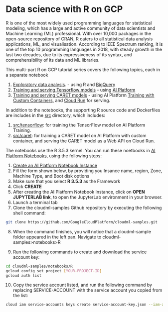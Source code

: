 # Data science with R on GCP

R is one of the most widely used programming languages for statistical modeling, which has a large and active community of data scientists and Machine Learning (ML) professional. With over 10,000 packages in the open-source repository of CRAN, R caters to all statistical data analysis applications, ML, and visualisation. According to IEEE Spectrum ranking, it is one of the top 10 programming languages in 2018, with steady growth in the last two decades, due to its expressiveness of its syntax, and comprehensibility of its data and ML libraries.


This multi-part R on GCP tutorial series covers the following topics, each in a separate notebook
1. [Exploratory data analysis](01_EDA-with-R-and-BigQuery.ipynb). - using R and [BigQuery](https://cloud.google.com/bigquery/docs)
2. [Training and serving Tensorflow models](02-Training-Serving-TF-Models.ipynb) - using [AI Platform](https://cloud.google.com/ml-engine/docs/tensorflow/)
3. [Training and serving CARET models](03-Training-Serving-CARET-Models.ipynb) - using AI Platform [Training with Custom Containers](https://cloud.google.com/ml-engine/docs/custom-containers-training), and [Cloud Run](https://cloud.google.com/run/docs/) for serving.

In addition to the notebooks, the supporting R source code and Dockerfiles are includes in the [src](src) directory, which includes:
1. [src/tensorflow](src/tensorflow): for training the TensorFlow model on AI Platform Training.
2. [src/caret](src/caret): for training a CARET model on AI Platform with custom container, and serving the CARET model as a Web API on Cloud Run. 

The notebooks use the R 3.5.3 kernel. You can run these noetbooks in [AI Platform Notebooks](https://cloud.google.com/ai-platform-notebooks), using the following steps:

1. [Create an AI Platform Notebook Instance](https://console.google.com/mlengine/notebooks/create-instance)
2. Fill the form shown below, by providing you Insance name, region, Zone, Machine Type, and Boot disk options
3. Make sure that you select **R 3.5.3** as the Framework
4. Click **CREATE**
5. After creating the AI Platform Notebook Instance, click on **OPEN JUPYTERLAB link**, to open the JupyterLab environment in your browser.
6. Launch a terminal tab
7. Clone the cloudml-samples Github repository by executing the following shell command:

``` bash
git clone https://github.com/GoogleCloudPlatform/cloudml-samples.git
```

8. When the command finishes, you will notice that a cloudml-sample folder appeared in the left pan. Navigate to cloudml-samples>notebooks>R


9. Run the following commands to create and download the service account key:

``` bash
cd cloudml-samples/notebooks/R 
gcloud config set project [YOUR-PROJECT-ID]
gcloud auth list 
```
10. Copy the service account listed, and run the following command by replacing SERVICE-ACCOUNT with the service account you copied from the list: 

``` bash
cloud iam service-accounts keys create service-account-key.json --iam-account=[SERVICE-ACCOUNT]
```

